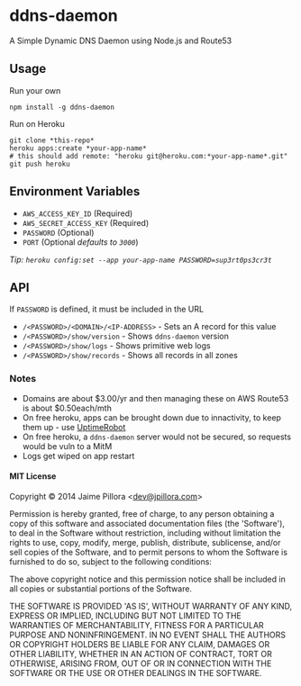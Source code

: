 ddns-daemon
===========

A Simple Dynamic DNS Daemon using Node.js and Route53

## Usage 

Run your own

```
npm install -g ddns-daemon
```

Run on Heroku

```
git clone *this-repo*
heroku apps:create *your-app-name*
# this should add remote: "heroku git@heroku.com:*your-app-name*.git"
git push heroku
```

## Environment Variables

* `AWS_ACCESS_KEY_ID` (Required)
* `AWS_SECRET_ACCESS_KEY` (Required)
* `PASSWORD` (Optional)
* `PORT` (Optional *defaults to `3000`*)

*Tip: `heroku config:set --app your-app-name PASSWORD=sup3rt0ps3cr3t`*

## API

If `PASSWORD` is defined, it must be included in the URL

* `/<PASSWORD>/<DOMAIN>/<IP-ADDRESS>` - Sets an A record for this value
* `/<PASSWORD>/show/version` - Shows `ddns-daemon` version
* `/<PASSWORD>/show/logs` - Shows primitive web logs
* `/<PASSWORD>/show/records` - Shows all records in all zones

### Notes

* Domains are about $3.00/yr and then managing these on AWS Route53 is about $0.50each/mth
* On free heroku, apps can be brought down due to innactivity, to keep them up - use [UptimeRobot](https://uptimerobot.com/)
* On free heroku, a `ddns-daemon` server would not be secured, so requests would be vuln to a MitM
* Logs get wiped on app restart

#### MIT License

Copyright © 2014 Jaime Pillora &lt;dev@jpillora.com&gt;

Permission is hereby granted, free of charge, to any person obtaining
a copy of this software and associated documentation files (the
'Software'), to deal in the Software without restriction, including
without limitation the rights to use, copy, modify, merge, publish,
distribute, sublicense, and/or sell copies of the Software, and to
permit persons to whom the Software is furnished to do so, subject to
the following conditions:

The above copyright notice and this permission notice shall be
included in all copies or substantial portions of the Software.

THE SOFTWARE IS PROVIDED 'AS IS', WITHOUT WARRANTY OF ANY KIND,
EXPRESS OR IMPLIED, INCLUDING BUT NOT LIMITED TO THE WARRANTIES OF
MERCHANTABILITY, FITNESS FOR A PARTICULAR PURPOSE AND NONINFRINGEMENT.
IN NO EVENT SHALL THE AUTHORS OR COPYRIGHT HOLDERS BE LIABLE FOR ANY
CLAIM, DAMAGES OR OTHER LIABILITY, WHETHER IN AN ACTION OF CONTRACT,
TORT OR OTHERWISE, ARISING FROM, OUT OF OR IN CONNECTION WITH THE
SOFTWARE OR THE USE OR OTHER DEALINGS IN THE SOFTWARE.
